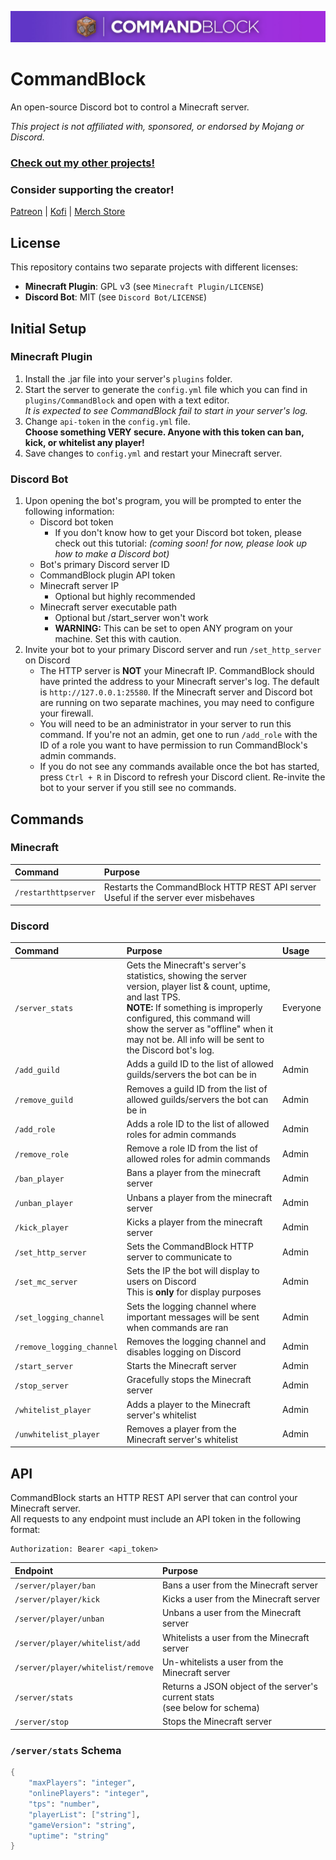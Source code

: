 ![CommandBlock Banner](/readme/banner.jpg)
# CommandBlock
An open-source Discord bot to control a Minecraft server.

*This project is not affiliated with, sponsored, or endorsed by Mojang or Discord.*

### [Check out my other projects!](https://antaptive.com/projects)

### Consider supporting the creator!
[Patreon](https://www.patreon.com/c/antaptive) | [Kofi](https://ko-fi.com/antaptive) | [Merch Store](http://shop.antaptive.com)

## License

   This repository contains two separate projects with different licenses:
   
   - **Minecraft Plugin**: GPL v3 (see `Minecraft Plugin/LICENSE`)
   - **Discord Bot**: MIT (see `Discord Bot/LICENSE`)

## Initial Setup
### Minecraft Plugin
1. Install the .jar file into your server's `plugins` folder.
2. Start the server to generate the `config.yml` file which you can find in `plugins/CommandBlock` and open with a text editor.<br>
*It is expected to see CommandBlock fail to start in your server's log.*
3. Change `api-token` in the `config.yml` file.<br>
**Choose something VERY secure. Anyone with this token can ban, kick, or whitelist any player!**
4. Save changes to `config.yml` and restart your Minecraft server.
### Discord Bot
1. Upon opening the bot's program, you will be prompted to enter the following information:
    * Discord bot token
        * If you don't know how to get your Discord bot token, please check out this tutorial: *(coming soon! for now, please look up how to make a Discord bot)*
    * Bot's primary Discord server ID
    * CommandBlock plugin API token
    * Minecraft server IP
        * Optional but highly recommended
    * Minecraft server executable path
        * Optional but /start_server won't work
        * **WARNING:** This can be set to open ANY program on your machine. Set this with caution.
2. Invite your bot to your primary Discord server and run `/set_http_server` on Discord
    * The HTTP server is **NOT** your Minecraft IP. CommandBlock should have printed the address to your Minecraft server's log. The default is `http://127.0.0.1:25580`. If the Minecraft server and Discord bot are running on two separate machines, you may need to configure your firewall.
    * You will need to be an administrator in your server to run this command. If you're not an admin, get one to run `/add_role` with the ID of a role you want to have permission to run CommandBlock's admin commands.
    * If you do not see any commands available once the bot has started, press `Ctrl + R` in Discord to refresh your Discord client. Re-invite the bot to your server if you still see no commands.

## Commands
### Minecraft
| Command | Purpose |
|:---|:---|
| `/restarthttpserver` | Restarts the CommandBlock HTTP REST API server<br>Useful if the server ever misbehaves |
### Discord
| Command | Purpose | Usage |
|:---|:---|:---|
| `/server_stats` | Gets the Minecraft's server's statistics, showing the server version, player list & count, uptime, and last TPS. <br>**NOTE:** If something is improperly configured, this command will show the server as "offline" when it may not be. All info will be sent to the Discord bot's log. | Everyone
| `/add_guild` | Adds a guild ID to the list of allowed guilds/servers the bot can be in | Admin
| `/remove_guild` | Removes a guild ID from the list of allowed guilds/servers the bot can be in | Admin
| `/add_role` | Adds a role ID to the list of allowed roles for admin commands | Admin
| `/remove_role` | Remove a role ID from the list of allowed roles for admin commands | Admin
| `/ban_player` | Bans a player from the minecraft server | Admin
| `/unban_player` | Unbans a player from the minecraft server | Admin
| `/kick_player` | Kicks a player from the minecraft server | Admin
| `/set_http_server` | Sets the CommandBlock HTTP server to communicate to | Admin
| `/set_mc_server` | Sets the IP the bot will display to users on Discord<br>This is **only** for display purposes | Admin
| `/set_logging_channel` | Sets the logging channel where important messages will be sent when commands are ran | Admin
| `/remove_logging_channel` | Removes the logging channel and disables logging on Discord | Admin
| `/start_server` | Starts the Minecraft server | Admin
| `/stop_server` | Gracefully stops the Minecraft server | Admin
| `/whitelist_player` | Adds a player to the Minecraft server's whitelist | Admin
| `/unwhitelist_player` | Removes a player from the Minecraft server's whitelist | Admin

## API
CommandBlock starts an HTTP REST API server that can control your Minecraft server.<br>
All requests to any endpoint must include an API token in the following format:
```
Authorization: Bearer <api_token>
```
| Endpoint | Purpose |
|:---|:---|
| `/server/player/ban` | Bans a user from the Minecraft server
| `/server/player/kick` | Kicks a user from the Minecraft server
| `/server/player/unban` | Unbans a user from the Minecraft server
| `/server/player/whitelist/add` | Whitelists a user from the Minecraft server
| `/server/player/whitelist/remove` | Un-whitelists a user from the Minecraft server
| `/server/stats` | Returns a JSON object of the server's current stats<br>(see below for schema)
| `/server/stop` | Stops the Minecraft server
### `/server/stats` Schema
```scheme
{
    "maxPlayers": "integer",
    "onlinePlayers": "integer",
    "tps": "number",
    "playerList": ["string"],
    "gameVersion": "string",
    "uptime": "string"
}
```